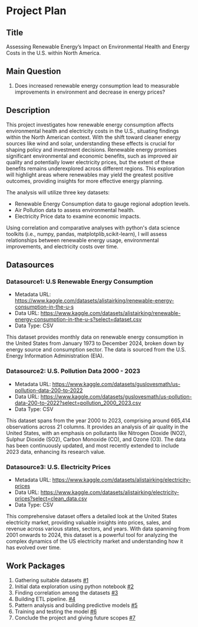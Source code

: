 # Project Plan

## Title
<!-- Give your project a short title. -->
Assessing Renewable Energy’s Impact on Environmental Health and Energy Costs in the U.S. within North America.

## Main Question

<!-- Think about one main question you want to answer based on the data. -->
1. Does increased renewable energy consumption lead to measurable improvements in environment and decrease in energy prices?

## Description

<!-- Describe your data science project in max. 200 words. Consider writing about why and how you attempt it. -->
This project investigates how renewable energy consumption affects environmental health and electricity costs in the U.S., situating findings within the North American context. With the shift toward cleaner energy sources like wind and solar, understanding these effects is crucial for shaping policy and investment decisions. Renewable energy promises significant environmental and economic benefits, such as improved air quality and potentially lower electricity prices, but the extent of these benefits remains underexplored across different regions. This exploration will highlight areas where renewables may yield the greatest positive outcomes, providing insights for more effective energy planning.

The analysis will utilize three key datasets:
* Renewable Energy Consumption data to gauge regional adoption levels.
* Air Pollution data to assess environmental health.
* Electricity Price data to examine economic impacts.

Using correlation and comparative analyses with python's data science toolkits (i.e., numpy, pandas, matplotplib,scikit-learn), I will assess relationships between renewable energy usage, environmental improvements, and electricity costs over time.

## Datasources

<!-- Describe each datasources you plan to use in a section. Use the prefic "DatasourceX" where X is the id of the datasource. -->

### Datasource1: U.S Renewable Energy Consumption
* Metadata URL: https://www.kaggle.com/datasets/alistairking/renewable-energy-consumption-in-the-u-s
* Data URL: https://www.kaggle.com/datasets/alistairking/renewable-energy-consumption-in-the-u-s?select=dataset.csv
* Data Type: CSV

This dataset provides monthly data on renewable energy consumption in the United States from January 1973 to December 2024, broken down by energy source and consumption sector. The data is sourced from the U.S. Energy Information Administration (EIA).

### Datasource2: U.S. Pollution Data 2000 - 2023
* Metadata URL: https://www.kaggle.com/datasets/guslovesmath/us-pollution-data-200-to-2022
* Data URL: https://www.kaggle.com/datasets/guslovesmath/us-pollution-data-200-to-2022?select=pollution_2000_2023.csv
* Data Type: CSV

This dataset spans from the year 2000 to 2023, comprising around 665,414 observations across 21 columns. It provides an analysis of air quality in the United States, with an emphasis on pollutants like Nitrogen Dioxide (NO2), Sulphur Dioxide (SO2), Carbon Monoxide (CO), and Ozone (O3). The data has been continuously updated, and most recently extended to include 2023 data, enhancing its research value.

### Datasource3: U.S. Electricity Prices
* Metadata URL: https://www.kaggle.com/datasets/alistairking/electricity-prices
* Data URL: https://www.kaggle.com/datasets/alistairking/electricity-prices?select=clean_data.csv
* Data Type: CSV

This comprehensive dataset offers a detailed look at the United States electricity market, providing valuable insights into prices, sales, and revenue across various states, sectors, and years. With data spanning from 2001 onwards to 2024, this dataset is a powerful tool for analyzing the complex dynamics of the US electricity market and understanding how it has evolved over time.


## Work Packages

<!-- List of work packages ordered sequentially, each pointing to an issue with more details. -->

1. Gathering suitable datasets [#1][i1]
2. Initial data exploration using python notebook [#2][i2]
3. Finding correlation among the datasets [#3][i3]
4. Building ETL pipeline. [#4][i4]
5. Pattern analysis and building predictive models [#5][i5]
6. Training and testing the model [#6][i6]
7. Conclude the project and giving future scopes [#7][i7]

[i1]: https://github.com/sadia-afrin-mou/FAU-advance-data-engineering-project/issues/1
[i2]: https://github.com/sadia-afrin-mou/FAU-advance-data-engineering-project/issues/2
[i3]: https://github.com/sadia-afrin-mou/FAU-advance-data-engineering-project/issues/3
[i4]: https://github.com/sadia-afrin-mou/FAU-advance-data-engineering-project/issues/4
[i5]: https://github.com/sadia-afrin-mou/FAU-advance-data-engineering-project/issues/5
[i6]: https://github.com/sadia-afrin-mou/FAU-advance-data-engineering-project/issues/6
[i7]: https://github.com/sadia-afrin-mou/FAU-advance-data-engineering-project/issues/7